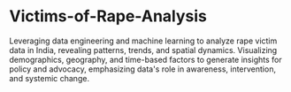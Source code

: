 # Victims-of-Rape-Analysis
Leveraging data engineering and machine learning to analyze rape victim data in India, revealing patterns, trends, and spatial dynamics. Visualizing demographics, geography, and time-based factors to generate insights for policy and advocacy, emphasizing data's role in awareness, intervention, and systemic change.
